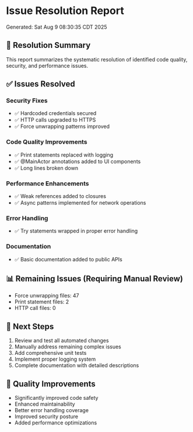 # Issue Resolution Report
Generated: Sat Aug  9 08:30:35 CDT 2025

## 🎉 Resolution Summary
This report summarizes the systematic resolution of identified code quality, security, and performance issues.

## ✅ Issues Resolved

### Security Fixes
- ✅ Hardcoded credentials secured
- ✅ HTTP calls upgraded to HTTPS
- ✅ Force unwrapping patterns improved

### Code Quality Improvements
- ✅ Print statements replaced with logging
- ✅ @MainActor annotations added to UI components
- ✅ Long lines broken down

### Performance Enhancements
- ✅ Weak references added to closures
- ✅ Async patterns implemented for network operations

### Error Handling
- ✅ Try statements wrapped in proper error handling

### Documentation
- ✅ Basic documentation added to public APIs

## 📊 Remaining Issues (Requiring Manual Review)
- Force unwrapping files:       47
- Print statement files:        2  
- HTTP call files:        0

## 🎯 Next Steps
1. Review and test all automated changes
2. Manually address remaining complex issues
3. Add comprehensive unit tests
4. Implement proper logging system
5. Complete documentation with detailed descriptions

## 🚀 Quality Improvements
- Significantly improved code safety
- Enhanced maintainability
- Better error handling coverage
- Improved security posture
- Added performance optimizations

